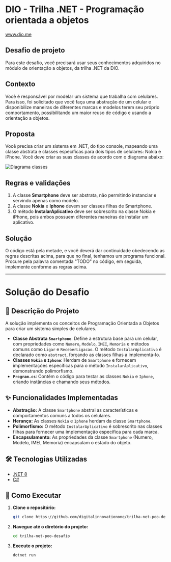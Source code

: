 # DIO - Trilha .NET - Programação orientada a objetos
www.dio.me

## Desafio de projeto
Para este desafio, você precisará usar seus conhecimentos adquiridos no módulo de orientação a objetos, da trilha .NET da DIO.

## Contexto
Você é responsável por modelar um sistema que trabalha com celulares. Para isso, foi solicitado que você faça uma abstração de um celular e disponibilize maneiras de diferentes marcas e modelos terem seu próprio comportamento, possibilitando um maior reuso de código e usando a orientação a objetos.

## Proposta
Você precisa criar um sistema em .NET, do tipo console, mapeando uma classe abstrata e classes específicas para dois tipos de celulares: Nokia e iPhone. 
Você deve criar as suas classes de acordo com o diagrama abaixo:

![Diagrama classes](Imagens/diagrama.png)

## Regras e validações
1. A classe **Smartphone** deve ser abstrata, não permitindo instanciar e servindo apenas como modelo.
2. A classe **Nokia** e **Iphone** devem ser classes filhas de Smartphone.
3. O método **InstalarAplicativo** deve ser sobrescrito na classe Nokia e iPhone, pois ambos possuem diferentes maneiras de instalar um aplicativo.

## Solução
O código está pela metade, e você deverá dar continuidade obedecendo as regras descritas acima, para que no final, tenhamos um programa funcional. Procure pela palavra comentada "TODO" no código, em seguida, implemente conforme as regras acima.

---

# Solução do Desafio

## 📝 Descrição do Projeto

A solução implementa os conceitos de Programação Orientada a Objetos para criar um sistema simples de celulares.

*   **Classe Abstrata `Smartphone`**: Define a estrutura base para um celular, com propriedades como `Numero`, `Modelo`, `IMEI`, `Memoria` e métodos comuns como `Ligar` e `ReceberLigacao`. O método `InstalarAplicativo` é declarado como `abstract`, forçando as classes filhas a implementá-lo.
*   **Classes `Nokia` e `Iphone`**: Herdam de `Smartphone` e fornecem implementações específicas para o método `InstalarAplicativo`, demonstrando polimorfismo.
*   **`Program.cs`**: Contém o código para testar as classes `Nokia` e `Iphone`, criando instâncias e chamando seus métodos.

## ✨ Funcionalidades Implementadas

*   **Abstração:** A classe `Smartphone` abstrai as características e comportamentos comuns a todos os celulares.
*   **Herança:** As classes `Nokia` e `Iphone` herdam da classe `Smartphone`.
*   **Polimorfismo:** O método `InstalarAplicativo` é sobrescrito nas classes filhas para fornecer uma implementação específica para cada marca.
*   **Encapsulamento:** As propriedades da classe `Smartphone` (Numero, Modelo, IMEI, Memoria) encapsulam o estado do objeto.

## 🛠️ Tecnologias Utilizadas

*   [.NET 8](https://dotnet.microsoft.com/pt-br/download/dotnet/8.0)
*   [C#](https://learn.microsoft.com/pt-br/dotnet/csharp/)

## 🚀 Como Executar

1.  **Clone o repositório:**
    ```bash
    git clone https://github.com/digitalinnovationone/trilha-net-poo-desafio.git
    ```
2.  **Navegue até o diretório do projeto:**
    ```bash
    cd trilha-net-poo-desafio
    ```
3.  **Execute o projeto:**
    ```bash
    dotnet run
    ```
